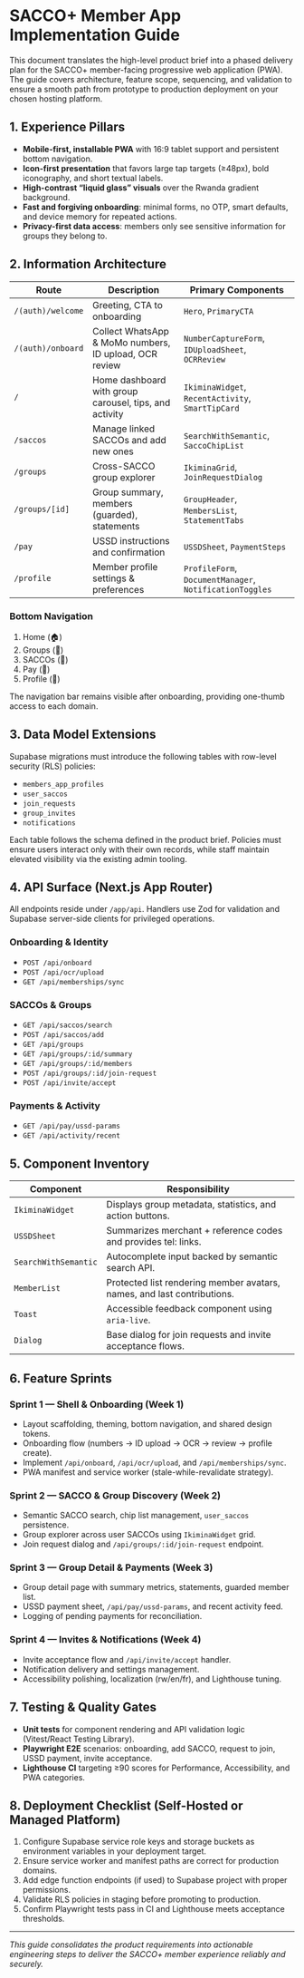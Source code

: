 # SACCO+ Member App Implementation Guide

This document translates the high-level product brief into a phased delivery plan for the SACCO+ member-facing progressive web application (PWA). The guide covers architecture, feature scope, sequencing, and validation to ensure a smooth path from prototype to production deployment on your chosen hosting platform.

## 1. Experience Pillars

- **Mobile-first, installable PWA** with 16:9 tablet support and persistent bottom navigation.
- **Icon-first presentation** that favors large tap targets (≥48px), bold iconography, and short textual labels.
- **High-contrast “liquid glass” visuals** over the Rwanda gradient background.
- **Fast and forgiving onboarding**: minimal forms, no OTP, smart defaults, and device memory for repeated actions.
- **Privacy-first data access**: members only see sensitive information for groups they belong to.

## 2. Information Architecture

| Route | Description | Primary Components |
| --- | --- | --- |
| `/(auth)/welcome` | Greeting, CTA to onboarding | `Hero`, `PrimaryCTA` |
| `/(auth)/onboard` | Collect WhatsApp & MoMo numbers, ID upload, OCR review | `NumberCaptureForm`, `IDUploadSheet`, `OCRReview` |
| `/` | Home dashboard with group carousel, tips, and activity | `IkiminaWidget`, `RecentActivity`, `SmartTipCard` |
| `/saccos` | Manage linked SACCOs and add new ones | `SearchWithSemantic`, `SaccoChipList` |
| `/groups` | Cross-SACCO group explorer | `IkiminaGrid`, `JoinRequestDialog` |
| `/groups/[id]` | Group summary, members (guarded), statements | `GroupHeader`, `MembersList`, `StatementTabs` |
| `/pay` | USSD instructions and confirmation | `USSDSheet`, `PaymentSteps` |
| `/profile` | Member profile settings & preferences | `ProfileForm`, `DocumentManager`, `NotificationToggles` |

### Bottom Navigation

1. Home (🏠)
2. Groups (👥)
3. SACCOs (🏦)
4. Pay (💸)
5. Profile (🧑)

The navigation bar remains visible after onboarding, providing one-thumb access to each domain.

## 3. Data Model Extensions

Supabase migrations must introduce the following tables with row-level security (RLS) policies:

- `members_app_profiles`
- `user_saccos`
- `join_requests`
- `group_invites`
- `notifications`

Each table follows the schema defined in the product brief. Policies must ensure users interact only with their own records, while staff maintain elevated visibility via the existing admin tooling.

## 4. API Surface (Next.js App Router)

All endpoints reside under `/app/api`. Handlers use Zod for validation and Supabase server-side clients for privileged operations.

### Onboarding & Identity
- `POST /api/onboard`
- `POST /api/ocr/upload`
- `GET /api/memberships/sync`

### SACCOs & Groups
- `GET /api/saccos/search`
- `POST /api/saccos/add`
- `GET /api/groups`
- `GET /api/groups/:id/summary`
- `GET /api/groups/:id/members`
- `POST /api/groups/:id/join-request`
- `POST /api/invite/accept`

### Payments & Activity
- `GET /api/pay/ussd-params`
- `GET /api/activity/recent`

## 5. Component Inventory

| Component | Responsibility |
| --- | --- |
| `IkiminaWidget` | Displays group metadata, statistics, and action buttons. |
| `USSDSheet` | Summarizes merchant + reference codes and provides tel: links. |
| `SearchWithSemantic` | Autocomplete input backed by semantic search API. |
| `MemberList` | Protected list rendering member avatars, names, and last contributions. |
| `Toast` | Accessible feedback component using `aria-live`. |
| `Dialog` | Base dialog for join requests and invite acceptance flows. |

## 6. Feature Sprints

### Sprint 1 — Shell & Onboarding (Week 1)
- Layout scaffolding, theming, bottom navigation, and shared design tokens.
- Onboarding flow (numbers → ID upload → OCR → review → profile create).
- Implement `/api/onboard`, `/api/ocr/upload`, and `/api/memberships/sync`.
- PWA manifest and service worker (stale-while-revalidate strategy).

### Sprint 2 — SACCO & Group Discovery (Week 2)
- Semantic SACCO search, chip list management, `user_saccos` persistence.
- Group explorer across user SACCOs using `IkiminaWidget` grid.
- Join request dialog and `/api/groups/:id/join-request` endpoint.

### Sprint 3 — Group Detail & Payments (Week 3)
- Group detail page with summary metrics, statements, guarded member list.
- USSD payment sheet, `/api/pay/ussd-params`, and recent activity feed.
- Logging of pending payments for reconciliation.

### Sprint 4 — Invites & Notifications (Week 4)
- Invite acceptance flow and `/api/invite/accept` handler.
- Notification delivery and settings management.
- Accessibility polishing, localization (rw/en/fr), and Lighthouse tuning.

## 7. Testing & Quality Gates

- **Unit tests** for component rendering and API validation logic (Vitest/React Testing Library).
- **Playwright E2E** scenarios: onboarding, add SACCO, request to join, USSD payment, invite acceptance.
- **Lighthouse CI** targeting ≥90 scores for Performance, Accessibility, and PWA categories.

## 8. Deployment Checklist (Self-Hosted or Managed Platform)

1. Configure Supabase service role keys and storage buckets as environment variables in your deployment target.
2. Ensure service worker and manifest paths are correct for production domains.
3. Add edge function endpoints (if used) to Supabase project with proper permissions.
4. Validate RLS policies in staging before promoting to production.
5. Confirm Playwright tests pass in CI and Lighthouse meets acceptance thresholds.

---

_This guide consolidates the product requirements into actionable engineering steps to deliver the SACCO+ member experience reliably and securely._
